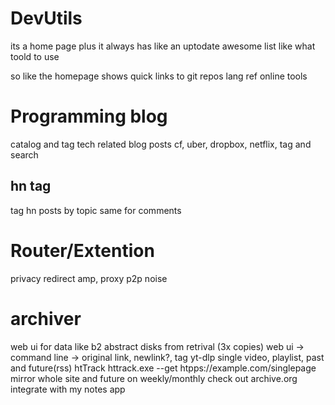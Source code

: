 # DevUtils 
its a home page plus it
always has like an uptodate awesome list
like what toold to use

so like the homepage shows quick links to
git repos
lang ref
online tools

# Programming blog
catalog and tag tech related blog posts
cf, uber, dropbox, netflix,
tag and search
## hn tag 
tag hn posts by topic 
same for comments

# Router/Extention
privacy redirect
    amp, proxy
p2p noise

# archiver 
web ui for data like b2
    abstract disks from retrival (3x copies)
web ui -> command line -> original link, newlink?, tag
    yt-dlp 
        single video, playlist, past and future(rss)
    htTrack
        httrack.exe --get htpps://example.com/singlepage
        mirror whole site and future on weekly/monthly
        check out archive.org
    integrate with my notes app




